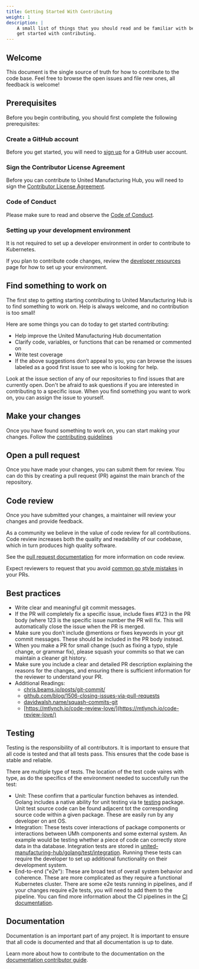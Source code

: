 ```yaml
---
title: Getting Started With Contributing
weight: 1
description: |
    A small list of things that you should read and be familiar with before you
    get started with contributing.
---
```


## Welcome

This document is the single source of truth for how to contribute to the code
base. Feel free to browse the open issues and file new ones, all feedback
is welcome!

## Prerequisites

Before you begin contributing, you should first complete the following prerequisites:

### Create a GitHub account

Before you get started, you will need to [sign up](http://github.com/signup) for
a GitHub user account.

### Sign the Contributor License Agreement

Before you can contribute to United Manufacturing Hub, you will need to sign the
[Contributor License Agreement](https://github.com/united-manufacturing-hub/united-manufacturing-hub/blob/main/CONTRIBUTOR_LICENSE_AGREEMENT_ENTITY.md).

### Code of Conduct

Please make sure to read and observe the [Code of Conduct](https://github.com/united-manufacturing-hub/united-manufacturing-hub/blob/main/CODE_OF_CONDUCT.md).

### Setting up your development environment

It is not required to set up a developer environment in order to contribute to
Kubernetes.

If you plan to contribute code changes, review the
[developer resources](/docs/development/contribute/united-manufacturing-hub/)
page for how to set up your environment.

## Find something to work on

The first step to getting starting contributing to United Manufacturing Hub is
to find something to work on. Help is always welcome, and no contribution is too
small!

Here are some things you can do today to get started contributing:

- Help improve the United Manufacturing Hub documentation
- Clarify code, variables, or functions that can be renamed or commented on
- Write test coverage
- If the above suggestions don’t appeal to you, you can browse the issues labeled
as a good first issue to see who is looking for help.

Look at the issue section of any of our repositories to find issues that are
currently open. Don't be afraid to ask questions if you are interested in
contributing to a specific issue.
When you find something you want to work on, you can assign the issue to yourself.

## Make your changes

Once you have found something to work on, you can start making your changes.
Follow the [contributing guidelines](https://github.com/united-manufacturing-hub/united-manufacturing-hub/blob/main/CONTRIBUTING.md)

## Open a pull request

Once you have made your changes, you can submit them for review. You can do this
by creating a pull request (PR) against the main branch of the repository.

## Code review

Once you have submitted your changes, a maintainer will review your changes and
provide feedback.

As a community we believe in the value of code review for all contributions.
Code review increases both the quality and readability of our codebase, which in
turn produces high quality software.

See the [pull request documentation](/docs/development/contribute/new-content/pull-request/)
for more information on code review.

Expect reviewers to request that you avoid [common go style mistakes](https://github.com/golang/go/wiki/CodeReviewComments)
in your PRs.

## Best practices

- Write clear and meaningful git commit messages.
- If the PR will completely fix a specific issue, include fixes #123 in the PR
  body (where 123 is the specific issue number the PR will fix. This will
  automatically close the issue when the PR is merged.
- Make sure you don’t include @mentions or fixes keywords in your git commit
  messages. These should be included in the PR body instead.
- When you make a PR for small change (such as fixing a typo, style change, or
  grammar fix), please squash your commits so that we can maintain a cleaner git
  history.
- Make sure you include a clear and detailed PR description explaining the reasons
  for the changes, and ensuring there is sufficient information for the reviewer
  to understand your PR.
- Additional Readings:
  - [chris.beams.io/posts/git-commit/](https://cbea.ms/git-commit/)
  - [github.com/blog/1506-closing-issues-via-pull-requests](https://cbea.ms/git-commit/)
  - [davidwalsh.name/squash-commits-git](https://davidwalsh.name/squash-commits-git)
  - [https://mtlynch.io/code-review-love/](https://mtlynch.io/code-review-love/)

## Testing

Testing is the responsibility of all contributors. It is important to ensure that
all code is tested and that all tests pass. This ensures that the code base is
stable and reliable.

There are multiple type of tests. The location of the test code vaires with type,
as do the specifics of the environment needed to succesfully run the test:

- Unit: These confirm that a particular function behaves as intended. Golang
  includes a native ability for unit testing via te [testing](https://golang.org/pkg/testing/)
  package. Unit test source code can be found adjacent tot the corresponding
  source code within a given package. These are easily run by any developer on
  ant OS.
- Integration: These tests cover interactions of package components or interactions
  between UMh components and some external system. An example would be testing
  whether a piece of code can correctly store data in tha database. Integration
  tests are stored in [united-manufacturing-hub/golang/test/integration](https://github.com/united-manufacturing-hub/united-manufacturing-hub/tree/main/golang/test/integration).
  Running these tests can require the developer to set up additional functionality
  on their development system.
- End-to-end ("e2e"): These are broad test of overall system behavior and
  coherence. These are more complicated as they require a functional Kubernetes
  cluster. There are some e2e tests running in pipelines, and if your changes
  require e2e tests, you will need to add them to the pipeline. You can find
  more information about the CI pipelines in the [CI documentation](/docs/development/ci-cd/).

## Documentation

Documentation is an important part of any project. It is important to ensure that
all code is documented and that all documentation is up to date.

Learn more about how to contribute to the documentation on the
[documentation contributor guide](/docs/development/contribute/documentation/).
